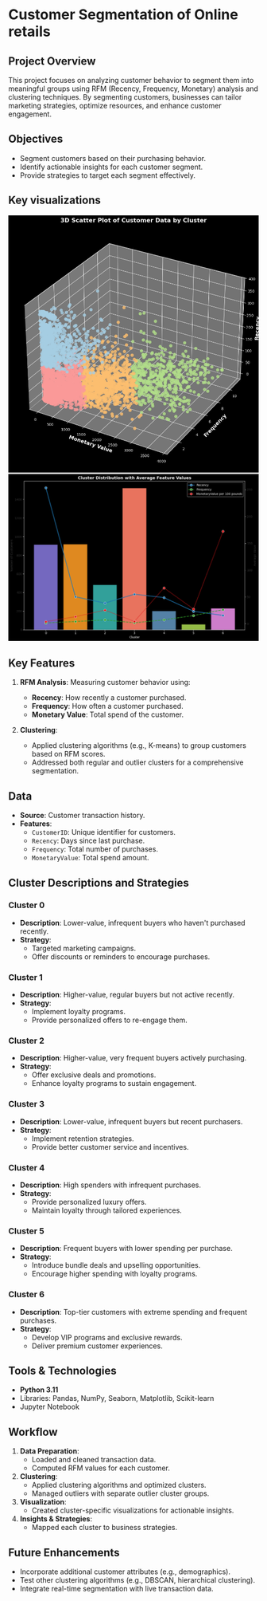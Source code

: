 # Customer Segmentation of Online retails

## Project Overview
This project focuses on analyzing customer behavior to segment them into meaningful groups using RFM (Recency, Frequency, Monetary) analysis and clustering techniques. By segmenting customers, businesses can tailor marketing strategies, optimize resources, and enhance customer engagement.

## Objectives
- Segment customers based on their purchasing behavior.
- Identify actionable insights for each customer segment.
- Provide strategies to target each segment effectively.

## Key visualizations
![](Results/Primary4group.png)
![](Results/summary_viz.png)

## Key Features
1. **RFM Analysis**: Measuring customer behavior using:
   - **Recency**: How recently a customer purchased.
   - **Frequency**: How often a customer purchased.
   - **Monetary Value**: Total spend of the customer.

2. **Clustering**:
   - Applied clustering algorithms (e.g., K-means) to group customers based on RFM scores.
   - Addressed both regular and outlier clusters for a comprehensive segmentation.


## Data
- **Source**: Customer transaction history.
- **Features**:
   - `CustomerID`: Unique identifier for customers.
   - `Recency`: Days since last purchase.
   - `Frequency`: Total number of purchases.
   - `MonetaryValue`: Total spend amount.

## Cluster Descriptions and Strategies

### **Cluster 0**
- **Description**: Lower-value, infrequent buyers who haven't purchased recently.
- **Strategy**:
   - Targeted marketing campaigns.
   - Offer discounts or reminders to encourage purchases.

### **Cluster 1**
- **Description**: Higher-value, regular buyers but not active recently.
- **Strategy**:
   - Implement loyalty programs.
   - Provide personalized offers to re-engage them.

### **Cluster 2**
- **Description**: Higher-value, very frequent buyers actively purchasing.
- **Strategy**:
   - Offer exclusive deals and promotions.
   - Enhance loyalty programs to sustain engagement.

### **Cluster 3**
- **Description**: Lower-value, infrequent buyers but recent purchasers.
- **Strategy**:
   - Implement retention strategies.
   - Provide better customer service and incentives.

### **Cluster 4**
- **Description**: High spenders with infrequent purchases.
- **Strategy**:
   - Provide personalized luxury offers.
   - Maintain loyalty through tailored experiences.

### **Cluster 5**
- **Description**: Frequent buyers with lower spending per purchase.
- **Strategy**:
   - Introduce bundle deals and upselling opportunities.
   - Encourage higher spending with loyalty programs.

### **Cluster 6**
- **Description**: Top-tier customers with extreme spending and frequent purchases.
- **Strategy**:
   - Develop VIP programs and exclusive rewards.
   - Deliver premium customer experiences.


## Tools & Technologies
- **Python 3.11**
- Libraries: Pandas, NumPy, Seaborn, Matplotlib, Scikit-learn
- Jupyter Notebook

## Workflow
1. **Data Preparation**:
   - Loaded and cleaned transaction data.
   - Computed RFM values for each customer.
2. **Clustering**:
   - Applied clustering algorithms and optimized clusters.
   - Managed outliers with separate outlier cluster groups.
3. **Visualization**:
   - Created cluster-specific visualizations for actionable insights.
4. **Insights & Strategies**:
   - Mapped each cluster to business strategies.


## Future Enhancements
- Incorporate additional customer attributes (e.g., demographics).
- Test other clustering algorithms (e.g., DBSCAN, hierarchical clustering).
- Integrate real-time segmentation with live transaction data.


